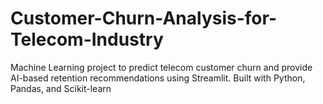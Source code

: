 # Customer-Churn-Analysis-for-Telecom-Industry
Machine Learning project to predict telecom customer churn and provide AI-based retention recommendations using Streamlit. Built with Python, Pandas, and Scikit-learn
